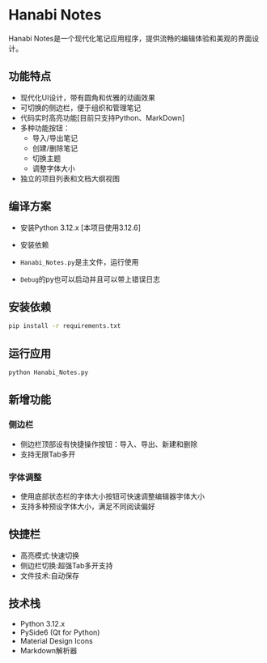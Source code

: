 # Hanabi Notes

Hanabi Notes是一个现代化笔记应用程序，提供流畅的编辑体验和美观的界面设计。

## 功能特点

- 现代化UI设计，带有圆角和优雅的动画效果
- 可切换的侧边栏，便于组织和管理笔记
- 代码实时高亮功能[目前只支持Python、MarkDown]
- 多种功能按钮：
  - 导入/导出笔记
  - 创建/删除笔记
  - 切换主题
  - 调整字体大小
- 独立的项目列表和文档大纲视图

## 编译方案

+ 安装Python 3.12.x [本项目使用3.12.6]

+ 安装依赖

+ `Hanabi_Notes.py`是主文件，运行使用

+ `Debug`的py也可以启动并且可以带上错误日志

  

## 安装依赖

```bash
pip install -r requirements.txt
```

## 运行应用

```bash
python Hanabi_Notes.py
```

## 新增功能

### 侧边栏

- 侧边栏顶部设有快捷操作按钮：导入、导出、新建和删除
- 支持无限Tab多开



### 字体调整

- 使用底部状态栏的字体大小按钮可快速调整编辑器字体大小
- 支持多种预设字体大小，满足不同阅读偏好

## 快捷栏

- 高亮模式:快速切换
- 侧边栏切换:超强Tab多开支持
- 文件技术:自动保存

## 技术栈

- Python 3.12.x
- PySide6 (Qt for Python)
- Material Design Icons
- Markdown解析器 